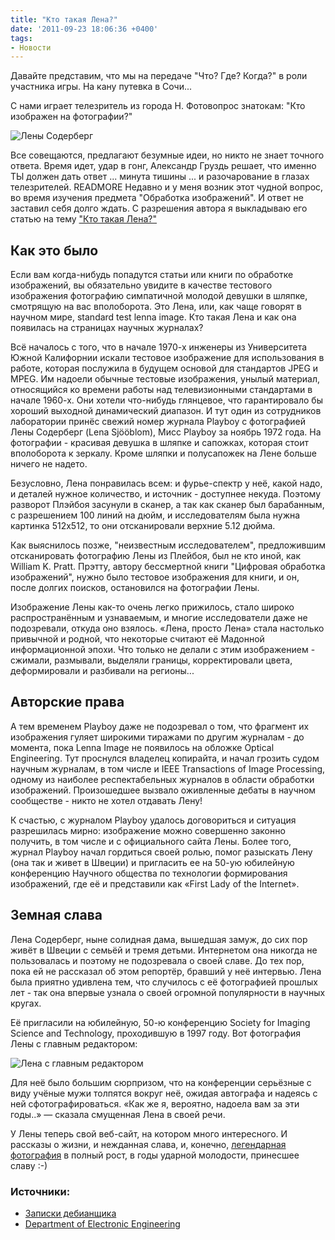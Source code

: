 ```yaml
---
title: "Кто такая Лена?"
date: '2011-09-23 18:06:36 +0400'
tags:
- Новости
---
```


Давайте представим, что мы на передаче "Что? Где? Когда?" в роли участника игры. На кану путевка в Сочи...

С нами играет телезритель из города Н. Фотовопрос знатокам: "Кто изображен на фотографии?"

![Лены Содерберг](http://www.ee.cityu.edu.hk/%7Elmpo/lenna/len_top.jpg)

Все совещаются, предлагают безумные идеи, но никто не знает точного ответа. Время идет, удар в гонг, Александр Груздь решает, что именно ТЫ должен дать ответ ... минута тишины ... и разочарование в глазах телезрителей.
READMORE
Недавно и у меня возник этот чудной вопрос, во время изучения предмета "Обработка изображений". И ответ не заставил себя долго ждать. С разрешения автора я выкладываю его статью на тему ["Кто такая Лена?"](http://mydebianblog.blogspot.com/2007/02/blog-post_12.html)

## Как это было

Если вам когда-нибудь попадутся статьи или книги по обработке изображений, вы обязательно увидите в качестве тестового изображения фотографию симпатичной молодой девушки в шляпке, смотрящую на вас вполоборота. Это Лена, или, как чаще говорят в научном мире, standard test lenna image. Кто такая Лена и как она появилась на страницах научных журналах?

Всё началось с того, что в начале 1970-х инженеры из Университета Южной Калифорнии искали тестовое изображение для использования в работе, которая послужила в будущем основой для стандартов JPEG и MPEG. Им надоели обычные тестовые изображения, унылый материал, относящийся ко времени работы над телевизионными стандартами в начале 1960-х. Они хотели что-нибудь глянцевое, что гарантировало бы хороший выходной динамический диапазон. И тут один из сотрудников лаборатории принёс свежий номер журнала Playboy с фотографией Лены Содерберг (Lena Sj&ouml;&ouml;blom), Мисс Playboy за ноябрь 1972 года. На фотографии - красивая девушка в шляпке и сапожках, которая стоит вполоборота к зеркалу. Кроме шляпки и полусапожек на Лене больше ничего не надето.

Безусловно, Лена понравилась всем: и фурье-спектр у неё, какой надо, и деталей нужное количество, и источник - доступнее некуда. Поэтому разворот Плэйбоя засунули в сканер, а так как сканер был барабанным, с разрешением 100 линий на дюйм, и исследователям была нужна картинка 512x512, то они отсканировали верхние 5.12 дюйма.

Как выяснилось позже, "неизвестным исследователем", предложившим отсканировать фотографию Лены из Плейбоя, был не кто иной, как William K. Pratt. Прэтту, автору бессмертной книги "Цифровая обработка изображений", нужно было тестовое изображения для книги, и он, после долгих поисков, остановился на фотографии Лены.

Изображение Лены как-то очень легко прижилось, стало широко распространённым и узнаваемым, и многие исследователи даже не подозревали, откуда оно взялось. &laquo;Лена, просто Лена&raquo; стала настолько привычной и родной, что некоторые считают её Мадонной информационной эпохи. Что только не делали с этим изображением - сжимали, размывали, выделяли границы, корректировали цвета, деформировали и разбивали на регионы...


## Авторские права

А тем временем Playboy даже не подозревал о том, что фрагмент их изображения гуляет широкими тиражами по другим журналам - до момента, пока Lenna Image не появилось на обложке Optical Engineering. Тут проснулся владелец копирайта, и начал грозить судом научным журналам, в том числе и IEEE Transactions of Image Processing, одному из наиболее респектабельных журналов в области обработки изображений. Произошедшее вызвало оживленные дебаты в научном сообществе - никто не хотел отдавать Лену!

К счастью, с журналом Playboy удалось договориться и ситуация разрешилась мирно: изображение можно совершенно законно получить, в том числе и с официального сайта Лены. Более того, журнал Playboy начал гордиться своей ролью, помог разыскать Лену (она так и живет в Швеции) и пригласить ее на 50-ую юбилейную конференцию Научного общества по технологии формирования изображений, где её и представили как &laquo;First Lady of the Internet&raquo;.

## Земная слава

Лена Содерберг, ныне солидная дама, вышедшая замуж, до сих пор живёт в Швеции с семьёй и тремя детьми. Интернетом она никогда не пользовалась и поэтому не подозревала о своей славе. До тех пор, пока ей не рассказал об этом репортёр, бравший у неё интервью. Лена была приятно удивлена тем, что случилось с её фотографией прошлых лет - так она впервые узнала о своей огромной популярности в научных кругах.

Её пригласили на юбилейную, 50-ю конференцию Society for Imaging Science and Technology, проходившую в 1997 году. Вот фотография Лены с главным редактором:

![Лена с главным редактором](http://www.cs.cmu.edu/~chuck/lennapg/len_ist.jpg)


Для неё было большим сюрпризом, что на конференции серьёзные с виду учёные мужи толпятся вокруг неё, ожидая автографа и надеясь с ней сфотографироваться. &laquo;Как же я, вероятно, надоела вам за эти годы..&raquo; &mdash; сказала смущенная Лена в своей речи.

У Лены теперь свой веб-сайт, на котором много интересного. И рассказы о жизни, и нежданная слава, и, конечно, [легендарная фотография](http://www.lenna.org/full/len_full.html) в полный рост, в годы ударной молодости, принесшее славу :-)

### Источники:
* [Записки дебианщика](http://mydebianblog.blogspot.com/2007/02/blog-post_12.html)
* [Department of Electronic Engineering](http://www.ee.cityu.edu.hk/~lmpo/lenna/Lenna97.html)
